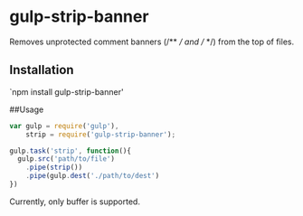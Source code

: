 # gulp-strip-banner
Removes unprotected comment banners (/** */ and /* */) from the top of files.

## Installation
`npm install gulp-strip-banner'

##Usage
```js
var gulp = require('gulp'),
    strip = require('gulp-strip-banner');

gulp.task('strip', function(){
  gulp.src('path/to/file')
    .pipe(strip())
    .pipe(gulp.dest('./path/to/dest')
})
````

Currently, only buffer is supported.

